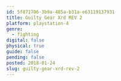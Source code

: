 ```yaml
---
id: 5f871706-3b9a-485a-b31a-e63119137931
title: Guilty Gear Xrd REV 2
platform: playstation-4
genre:
  - fighting
digital: false
physical: true
guide: false
pending: false
posted: 2018-01-24
slug: guilty-gear-xrd-rev-2
---
```

